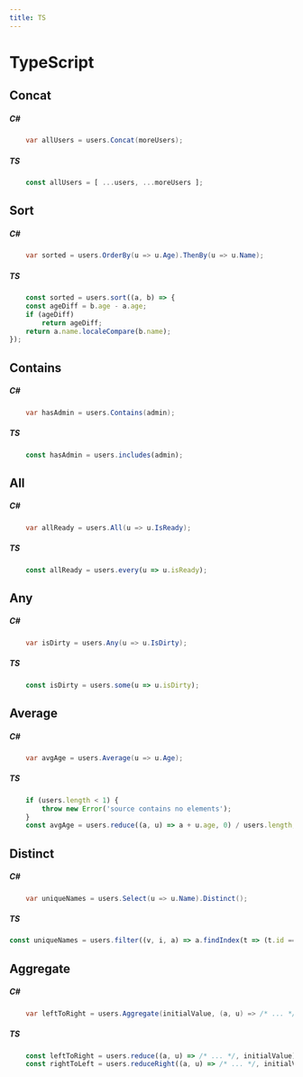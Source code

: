 ```yaml
---
title: TS
---
```



# TypeScript


## Concat

##### C#
```csharp
    var allUsers = users.Concat(moreUsers);
```
##### TS
```js
    const allUsers = [ ...users, ...moreUsers ];
```
## Sort

##### C#
```csharp
    var sorted = users.OrderBy(u => u.Age).ThenBy(u => u.Name);
```
##### TS
```js
    const sorted = users.sort((a, b) => {
    const ageDiff = b.age - a.age;
    if (ageDiff) 
        return ageDiff;
    return a.name.localeCompare(b.name); 
});
```



## Contains

##### C#
```csharp
    var hasAdmin = users.Contains(admin);
```
##### TS
```js
    const hasAdmin = users.includes(admin);
```

## All

##### C#
```csharp
    var allReady = users.All(u => u.IsReady);
```
##### TS
```js
    const allReady = users.every(u => u.isReady);
```

## Any

##### C#
```csharp
    var isDirty = users.Any(u => u.IsDirty);
```
##### TS
```js
    const isDirty = users.some(u => u.isDirty);
```

## Average

##### C#
```csharp
    var avgAge = users.Average(u => u.Age);
```
##### TS
```js
    if (users.length < 1) {
        throw new Error('source contains no elements');
    }
    const avgAge = users.reduce((a, u) => a + u.age, 0) / users.length;
```

## Distinct

##### C#
```csharp
    var uniqueNames = users.Select(u => u.Name).Distinct();
```
##### TS
```js
const uniqueNames = users.filter((v, i, a) => a.findIndex(t => (t.id === v.id)) === i);   
```

## Aggregate

##### C#
```csharp
    var leftToRight = users.Aggregate(initialValue, (a, u) => /* ... */);
```
##### TS
```js
    const leftToRight = users.reduce((a, u) => /* ... */, initialValue);
    const rightToLeft = users.reduceRight((a, u) => /* ... */, initialValue);
```
